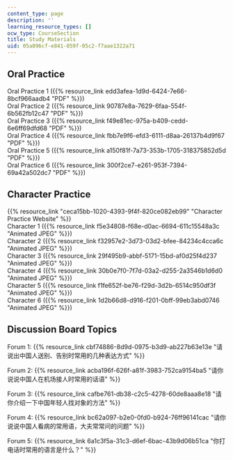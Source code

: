 ```yaml
---
content_type: page
description: ''
learning_resource_types: []
ocw_type: CourseSection
title: Study Materials
uid: 05a896cf-e841-059f-05c2-f7aae1322a71
---
```


Oral Practice
-------------

Oral Practice 1 ({{% resource_link edd3afea-1d9d-6424-7e66-8bcf966aadb4 "PDF" %}})  
Oral Practice 2 ({{% resource_link 90787e8a-7629-6faa-554f-6b562fb12c47 "PDF" %}})  
Oral Practice 3 ({{% resource_link f49e81ec-975a-b409-cedd-6e6ff69dfd68 "PDF" %}})  
Oral Practice 4 ({{% resource_link fbb7e9f6-efd3-6111-d8aa-26137b4d9f67 "PDF" %}})  
Oral Practice 5 ({{% resource_link a150f81f-7a73-353b-1705-318375852d5d "PDF" %}})  
Oral Practice 6 ({{% resource_link 300f2ce7-e261-953f-7394-69a42a502dc7 "PDF" %}})

Character Practice
------------------

{{% resource_link "ceca15bb-1020-4393-9f4f-820ce082eb99" "Character Practice Website" %}}  
Character 1 ({{% resource_link f5e34808-f68e-d0ac-6694-611c15548a3c "Animated JPEG" %}})  
Character 2 ({{% resource_link f32957e2-3d73-03d2-bfee-84234c4cca6c "Animated JPEG" %}})  
Character 3 ({{% resource_link 29f495b9-abbf-5171-15bd-af0d25f4d237 "Animated JPEG" %}})  
Character 4 ({{% resource_link 30b0e7f0-7f7d-03a2-d255-2a3546b1d6d0 "Animated JPEG" %}})  
Character 5 ({{% resource_link f1fe652f-be76-f29d-3d2b-6514c950df3f "Animated JPEG" %}})  
Character 6 ({{% resource_link 1d2b66d8-d916-f201-0bff-99eb3abd0746 "Animated JPEG" %}})

Discussion Board Topics
-----------------------

Forum 1: {{% resource_link cbf74886-8d9d-0975-b3d9-ab227b63e13e "请说出中国人送别、告别时常用的几种表达方式" %}}

Forum 2: {{% resource_link acba196f-626f-a81f-3983-752ca9154ba5 "请你说说中国人在机场接人时常用的话语" %}}

Forum 3: {{% resource_link cafbe761-db38-c2c5-4278-60de8aaa8e18 "请你介绍一下中国年轻人找对象的方法" %}}

Forum 4: {{% resource_link bc62a097-b2e0-0fd0-b924-76ff96141cac "请你说说中国人看病的常用语，大夫常常问的问题" %}}

Forum 5: {{% resource_link 6a1c3f5a-31c3-d6ef-6bac-43b9d06b51ca "你打电话时常用的语言是什么？" %}}